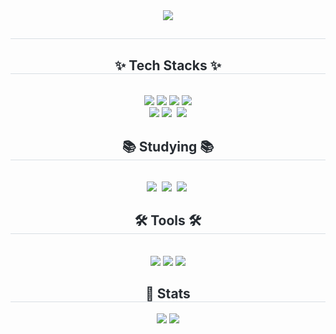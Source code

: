 
<!--
**jeongin98/jeongin98** is a ✨ _special_ ✨ repository because its `README.md` (this file) appears on your GitHub profile.

Here are some ideas to get you started:

- 🔭 I’m currently working on ...
- 🌱 I’m currently learning ...
- 👯 I’m looking to collaborate on ...
- 🤔 I’m looking for help with ...
- 💬 Ask me about ...
- 📫 How to reach me: ...
- 😄 Pronouns: ...
- ⚡ Fun fact: ...
-->

<div align= "center">
    <img src="https://capsule-render.vercel.app/api?type=cylinder&color=0:cebaf3,100:bf96e8&height=120&text=Hi%20there👋%20I'm%20JeongIn&animation=fadeIn&fontColor=ffffff&fontSize=50" />
    </div>
    <div align= "center"> 
    <h2 style="border-bottom: 1px solid #d8dee4; color: #282d33;">  </h2>  
    <div style="font-weight: 700; font-size: 15px; text-align: center; color: #282d33;">  </div> 
    </div>
    <div align= "center">
    <h2 style="border-bottom: 1px solid #d8dee4; color: #282d33;"> ✨ Tech Stacks ✨ </h2> <br> 
    <div style="margin: 0 auto; text-align: center;" align= "center"> 
        <img src="https://img.shields.io/badge/Javascript-F7DF1E?style=for-the-badge&logo=Javascript&logoColor=white">
          <img src="https://img.shields.io/badge/HTML5-E34F26?style=for-the-badge&logo=HTML5&logoColor=white">
          <img src="https://img.shields.io/badge/CSS3-1572B6?style=for-the-badge&logo=CSS3&logoColor=white">
          <img src="https://img.shields.io/badge/-jest-%23C21325?style=for-the-badge&logo=jest&logoColor=white">
        <br> 
        <img src="https://img.shields.io/badge/react-%2320232a.svg?style=for-the-badge&logo=react&logoColor=%2361DAFB">
        <img src="https://img.shields.io/badge/styled--components-DB7093?style=for-the-badge&logo=styled-components&logoColor=ffd35b" />&nbsp
        <img src="https://img.shields.io/badge/Python-3776AB?style=for-the-badge&logo=Python&logoColor=white">
          </div>
    <h2 style="border-bottom: 1px solid #d8dee4; color: #282d33;"> 📚 Studying 📚 </h2> <br>
    <div style="margin: 0 auto; text-align: center;" align= "center"> 
         <img src="https://img.shields.io/badge/typescript-%23007ACC.svg?style=for-the-badge&logo=typescript&logoColor=white" />&nbsp
          <img src="https://img.shields.io/badge/React%20Query-FF4154?style=for-the-badge&logo=react%20query&logoColor=white" />&nbsp
          <img src="https://img.shields.io/badge/redux-%23593d88.svg?style=for-the-badge&logo=redux&logoColor=white" />&nbsp
          </div>
    <h2 style="border-bottom: 1px solid #d8dee4; color: #282d33;"> 🛠️ Tools 🛠️ </h2> <br> 
    <div style="margin: 0 auto; text-align: center;" align= "center"> 
          <img src="https://img.shields.io/badge/Figma-F24E1E?style=for-the-badge&logo=Figma&logoColor=white">
          <img src="https://img.shields.io/badge/Git-F05032?style=for-the-badge&logo=Git&logoColor=white">
          <img src="https://img.shields.io/badge/Github-181717?style=for-the-badge&logo=Github&logoColor=white">
          </div>
    </div>
    <div align= "center"> 
    <h2 style="border-bottom: 1px solid #d8dee4; color: #282d33;"> 🏅 Stats </h2> <div align= "center"> <img src="https://github-readme-stats.vercel.app/api?username=jeongin98&bg_color=180,000000,&title_color=000000&text_color=000000"
         /> <img src="https://github-readme-stats.vercel.app/api/top-langs/?username=jeongin98&layout=compact&bg_color=180,000000,&title_color=000000&text_color=000000"
           /> </div> 
    </div>
    
